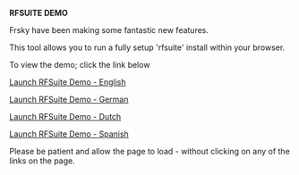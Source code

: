 **RFSUITE DEMO**

Frsky have been making some fantastic new features.

This tool allows you to run a fully setup 'rfsuite' install within your browser.

To view the demo; click the link below


[Launch RFSuite Demo - English](https://ethos.studio1247.com/nightly16/X20PRO_FCC?backup=https:%2F%2Fgithub.com%2Frotorflight%2Frotorflight-lua-ethos-suite%2Fraw%2Frefs%2Fheads%2Fmaster%2Fdemo%2FDEMO.zip&reset=all&language=en&sidenav=false)

[Launch RFSuite Demo - German](https://ethos.studio1247.com/nightly16/X20PRO_FCC?backup=https:%2F%2Fgithub.com%2Frotorflight%2Frotorflight-lua-ethos-suite%2Fraw%2Frefs%2Fheads%2Fmaster%2Fdemo%2FDEMO.zip&reset=all&language=de&sidenav=false)

[Launch RFSuite Demo - Dutch](https://ethos.studio1247.com/nightly16/X20PRO_FCC?backup=https:%2F%2Fgithub.com%2Frotorflight%2Frotorflight-lua-ethos-suite%2Fraw%2Frefs%2Fheads%2Fmaster%2Fdemo%2FDEMO.zip&reset=all&language=nl&sidenav=false)

[Launch RFSuite Demo - Spanish](https://ethos.studio1247.com/nightly16/X20PRO_FCC?backup=https:%2F%2Fgithub.com%2Frotorflight%2Frotorflight-lua-ethos-suite%2Fraw%2Frefs%2Fheads%2Fmaster%2Fdemo%2FDEMO.zip&reset=all&language=es&sidenav=false)

Please be patient and allow the page to load - without clicking on any of the links on the page.